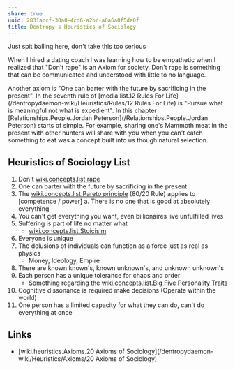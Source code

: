 ```yaml
---
share: true
uuid: 2831accf-38a0-4cd6-a2bc-a0a6a0f5de0f
title: Dentropy s Heuristics of Sociology
---
```

Just spit balling here, don't take this too serious

When I hired a dating coach I was learning how to be empathetic when I realized that "Don't rape" is an Axiom for society. Don't rape is something that can be communicated and understood with little to no language.

Another axiom is "One can barter with the future by sacrificing in the present". In the seventh rule of [media.list.12 Rules For Life](/dentropydaemon-wiki/Heuristics/Rules/12 Rules For Life) is "Pursue what is meaningful not what is expedient". In this chapter [Relationships.People.Jordan Peterson](/Relationships.People.Jordan Peterson) starts of simple. For example, sharing one's Mammoth meat in the present with other hunters will share with you when you can't catch something to eat was a concept built into us though natural selection.
  
## Heuristics of Sociology List

1. Don't [wiki.concepts.list.rape](/995cc032-f951-4c7e-a3ac-c29ece0f9303)
1. One can barter with the future by sacrificing in the present
1. The [wiki.concepts.list.Pareto principle](/1b342931-f077-4345-bee0-5c60b93e9635) (80/20 Rule) applies to [competence / power]
   a. There is no one that is good at absolutely everything
1. You can't get everything you want, even billionaires live unfulfilled lives
1. Suffering is part of life no matter what
   * [wiki.concepts.list.Stoicisim](/ddc479cf-bb65-4db1-a95e-8fe41c91208d)
1. Everyone is unique
1. The delusions of individuals can function as a force just as real as physics
   * Money, Ideology, Empire
1. There are known known's, known unknown's, and unknown unknown's
1. Each person has a unique tolerance for chaos and order
   * Something regarding the [wiki.concepts.list.Big Five Personality Traits](/98bd1412-f674-4a4b-bb84-5bfc1b26b3c3)
1. Cognitive dissonance is required make decisions (Operate within the world)
1. One person has a limited capacity for what they can do, can't do everything at once

## Links

* [wiki.heuristics.Axioms.20 Axioms of Sociology](/dentropydaemon-wiki/Heuristics/Axioms/20 Axioms of Sociology)